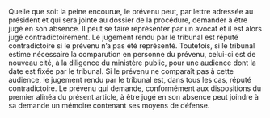Quelle que soit la peine encourue, le prévenu peut, par lettre adressée au président et qui sera jointe au dossier de la procédure, demander à être jugé en son absence. Il peut se faire représenter par un avocat et il est alors jugé contradictoirement.
Le jugement rendu par le tribunal est réputé contradictoire si le prévenu n’a pas été représenté.
Toutefois, si le tribunal estime nécessaire la comparution en personne du prévenu, celui-ci est de nouveau cité, à la diligence du ministère public, pour une audience dont la date est fixée par le tribunal. Si le prévenu ne comparaît pas à cette audience, le jugement rendu par le tribunal est, dans tous les cas, réputé contradictoire.
Le prévenu qui demande, conformément aux dispositions du premier alinéa du présent article, à être jugé en son absence peut joindre à sa demande un mémoire contenant ses moyens de défense.